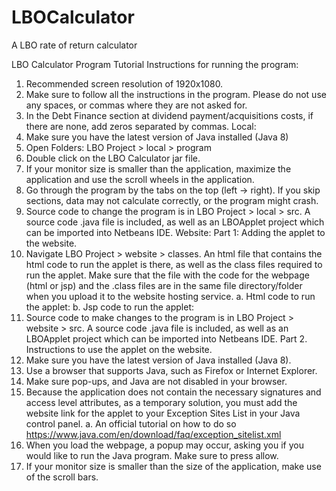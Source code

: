 # LBOCalculator
A LBO rate of return calculator

LBO Calculator Program Tutorial
Instructions for running the program:
1.	Recommended screen resolution of 1920x1080.
2.	Make sure to follow all the instructions in the program. Please do not use any spaces, or commas where they are not asked for.
3.	In the Debt Finance section at dividend payment/acquisitions costs, if there are none, add zeros separated by commas.
Local:
1.	Make sure you have the latest version of Java installed (Java 8)
2.	Open Folders: LBO Project > local > program
3.	Double click on the LBO Calculator jar file.
4.	If your monitor size is smaller than the application, maximize the application and use the scroll wheels in the application.
5.	Go through the program by the tabs on the top (left -> right). If you skip sections, data may not calculate correctly, or the program might crash.
6.	Source code to change the program is in LBO Project > local > src. A source code .java file is included, as well as an LBOApplet project which can be imported into Netbeans IDE.
Website:
Part 1: Adding the applet to the website.
1.	Navigate LBO Project > website > classes. An html file that contains the html code to run the applet is there, as well as the class files required to run the applet. Make sure that the file with the code for the webpage (html or jsp) and the .class files are in the same file directory/folder when you upload it to the website hosting service.
a.	Html code to run the applet: <applet id="Applet" code="NewJApplet.class" width="1692" height="700"></applet>
b.	Jsp code to run the applet: <applet id="Applet" code="NewJApplet.class" width="1692" height="700"/>
2.	Source code to make changes to the program is in LBO Project > website > src. A source code .java file is included, as well as an LBOApplet project which can be imported into Netbeans IDE.
Part 2. Instructions to use the applet on the website.
1.	Make sure you have the latest version of Java installed (Java 8).
2.	Use a browser that supports Java, such as Firefox or Internet Explorer.
3.	Make sure pop-ups, and Java are not disabled in your browser.
4.	Because the application does not contain the necessary signatures and access level attributes, as a temporary solution, you must add the website link for the applet to your Exception Sites List in your Java control panel.
a.	An official tutorial on how to do so https://www.java.com/en/download/faq/exception_sitelist.xml
5.	When you load the webpage, a popup may occur, asking you if you would like to run the Java program. Make sure to press allow.
6.	If your monitor size is smaller than the size of the application, make use of the scroll bars.
